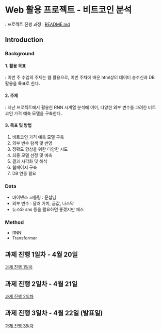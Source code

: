 # Web 활용 프로젝트 - 비트코인 분석

: 프로젝트 진행 과정 : [README.md](ReadMe/README.md)

## Introduction

### Background

#### 1. 활용 목표

: 이번 주 수업의 주제는 웹 활용으로, 이번 주차에 배운 html상의 데이터 송수신과 DB 활용을 목표로 한다.

#### 2. 주제

: 지난 프로젝트에서 활용한 RNN 시계열 분석에 이어, 다양한 외부 변수를 고려한 비트코인 가격 예측 모델을 구축한다.

#### 3. 목표 및 방법

1. 비트코인 가격 예측 모델 구축
2. 외부 변수 탐색 및 반영
3. 정확도 향상을 위한 다양한 시도
4. 최종 모델 선정 및 예측
5. 결과 시각화 및 해석
6. 웹페이지 구축
7. DB 연동 필요

### Data

- 바이낸스 크롤링 : 문섭님
- 외부 변수 : 달러 가치, 금값, 나스닥
- 뉴스와 sns 등을 활요하면 좋겠지만 패스

### Method

- RNN
- Transformer

## 과제 진행 1일차 - 4월 20일
[과제 진행 1일차](ReadMe_0421/README.md)

## 과제 진행 2일차 - 4월 21일
[과제 진행 2일차](ReadMe_0422/README.md)

## 과제 진행 3일차 - 4월 22일 (발표일)
[과제 진행 3일차](ReadMe_0423/README.md)


